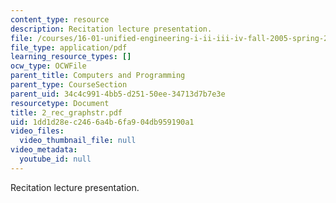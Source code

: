 ```yaml
---
content_type: resource
description: Recitation lecture presentation.
file: /courses/16-01-unified-engineering-i-ii-iii-iv-fall-2005-spring-2006/1dd1d28ec2466a4b6fa904db959190a1_2_rec_graphstr.pdf
file_type: application/pdf
learning_resource_types: []
ocw_type: OCWFile
parent_title: Computers and Programming
parent_type: CourseSection
parent_uid: 34c4c991-4bb5-d251-50ee-34713d7b7e3e
resourcetype: Document
title: 2_rec_graphstr.pdf
uid: 1dd1d28e-c246-6a4b-6fa9-04db959190a1
video_files:
  video_thumbnail_file: null
video_metadata:
  youtube_id: null
---
```

Recitation lecture presentation.